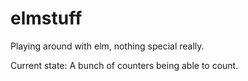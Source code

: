 # elmstuff
Playing around with elm, nothing special really.

Current state: A bunch of counters being able to count.
